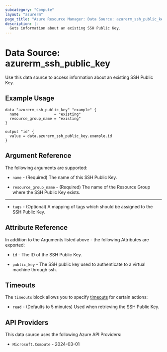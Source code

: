 ```yaml
---
subcategory: "Compute"
layout: "azurerm"
page_title: "Azure Resource Manager: Data Source: azurerm_ssh_public_key"
description: |-
  Gets information about an existing SSH Public Key.
---
```


# Data Source: azurerm_ssh_public_key

Use this data source to access information about an existing SSH Public Key.

## Example Usage

```hcl
data "azurerm_ssh_public_key" "example" {
  name                = "existing"
  resource_group_name = "existing"
}

output "id" {
  value = data.azurerm_ssh_public_key.example.id
}
```

## Argument Reference

The following arguments are supported:

* `name` - (Required) The name of this SSH Public Key.

* `resource_group_name` - (Required) The name of the Resource Group where the SSH Public Key exists.

---

* `tags` - (Optional) A mapping of tags which should be assigned to the SSH Public Key.

## Attribute Reference

In addition to the Arguments listed above - the following Attributes are exported:

* `id` - The ID of the SSH Public Key.

* `public_key` - The SSH public key used to authenticate to a virtual machine through ssh.

## Timeouts

The `timeouts` block allows you to specify [timeouts](https://developer.hashicorp.com/terraform/language/resources/configure#define-operation-timeouts) for certain actions:

* `read` - (Defaults to 5 minutes) Used when retrieving the SSH Public Key.

## API Providers
<!-- This section is generated, changes will be overwritten -->
This data source uses the following Azure API Providers:

* `Microsoft.Compute` - 2024-03-01
